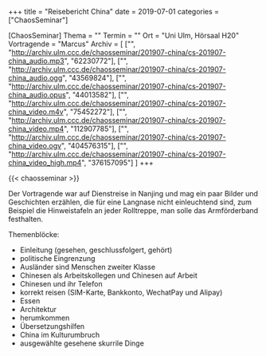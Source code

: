 +++
title = "Reisebericht China"
date = 2019-07-01
categories = ["ChaosSeminar"]

[ChaosSeminar]
Thema = ""
Termin = ""
Ort = "Uni Ulm, Hörsaal H20"
Vortragende = "Marcus"
Archiv = [
	["", "http://archiv.ulm.ccc.de/chaosseminar/201907-china/cs-201907-china_audio.mp3", "62230772"],
	["", "http://archiv.ulm.ccc.de/chaosseminar/201907-china/cs-201907-china_audio.ogg", "43569824"],
	["", "http://archiv.ulm.ccc.de/chaosseminar/201907-china/cs-201907-china_audio.opus", "44013582"],
	["", "http://archiv.ulm.ccc.de/chaosseminar/201907-china/cs-201907-china_video.m4v", "75452272"],
	["", "http://archiv.ulm.ccc.de/chaosseminar/201907-china/cs-201907-china_video.mp4", "112907785"],
	["", "http://archiv.ulm.ccc.de/chaosseminar/201907-china/cs-201907-china_video.ogv", "404576315"],
	["", "http://archiv.ulm.ccc.de/chaosseminar/201907-china/cs-201907-china_video_high.mp4", "376157095"]
	]
+++

{{< chaosseminar >}}

Der Vortragende war auf Dienstreise in Nanjing und mag ein paar Bilder und Geschichten erzählen, die für eine Langnase nicht einleuchtend sind, zum Beispiel die Hinweistafeln an jeder Rolltreppe, man solle das Armförderband festhalten.

Themenblöcke:

- Einleitung (gesehen, geschlussfolgert, gehört)
- politische Eingrenzung
- Ausländer sind Menschen zweiter Klasse
- Chinesen als Arbeitskollegen und Chinesen auf Arbeit
- Chinesen und ihr Telefon
- korrekt reisen (SIM-Karte, Bankkonto, WechatPay und Alipay)
- Essen
- Architektur
- herumkommen
- Übersetzungshilfen
- China im Kulturumbruch
- ausgewählte gesehene skurrile Dinge
